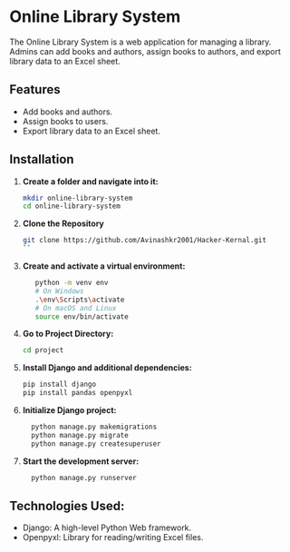 # Online Library System

The Online Library System is a web application for managing a library. Admins can add books and authors, assign books to authors, and export library data to an Excel sheet.

## Features

- Add books and authors.
- Assign books to users.
- Export library data to an Excel sheet.

## Installation

1. **Create a folder and navigate into it:**
   ```sh
   mkdir online-library-system
   cd online-library-system
   ```
2. **Clone the Repository**
   ```sh
   git clone https://github.com/Avinashkr2001/Hacker-Kernal.git
   ``

3. **Create and activate a virtual environment:**
   ```sh
      python -m venv env
      # On Windows
      .\env\Scripts\activate
      # On macOS and Linux
      source env/bin/activate
   ```
4. **Go to Project Directory:**
   ```sh
   cd project
   ```
    
5. **Install Django and additional dependencies:**
   ```sh
   pip install django
   pip install pandas openpyxl
   ```

   
6. **Initialize Django project:**
   ```sh
     python manage.py makemigrations
     python manage.py migrate
     python manage.py createsuperuser
   ```

7. **Start the development server:**
   ```sh
     python manage.py runserver
   ```
## Technologies Used:
  - Django: A high-level Python Web framework.
  - Openpyxl: Library for reading/writing Excel files.





